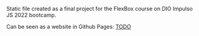 Static file created as a final project for the FlexBox course on DIO Impulso JS 2022 bootcamp.

Can be seen as a website in Github Pages: [TODO](#)